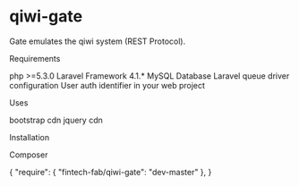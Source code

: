 qiwi-gate
=========

Gate emulates the qiwi system (REST Protocol).

Requirements

php >=5.3.0
Laravel Framework 4.1.*
MySQL Database
Laravel queue driver configuration
User auth identifier in your web project

Uses

bootstrap cdn
jquery cdn

Installation

Composer

{
    "require": {
        "fintech-fab/qiwi-gate": "dev-master"
    },
}